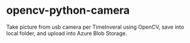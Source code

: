 # opencv-python-camera
Take picture from usb camera per TimeInveral using OpenCV, save into local folder, and upload into Azure Blob Storage.
